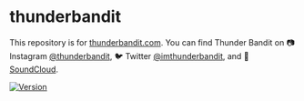 # thunderbandit

This repository is for [thunderbandit.com][1]. You can find Thunder Bandit on 
📷 Instagram [@thunderbandit][2], 🐦 Twitter [@imthunderbandit][3], and
🎵 [SoundCloud][4].

[![Version](https://img.shields.io/badge/version-v1.2.0-1C80C0)](https://github.com/mishamilovidov/thunderbandit/releases/v1.2.0)

[1]: https://thunderbandit.com
[2]: https://www.instagram.com/thunderbandit/
[3]: https://twitter.com/imthunderbandit
[4]: https://soundcloud.com/user-544895508
